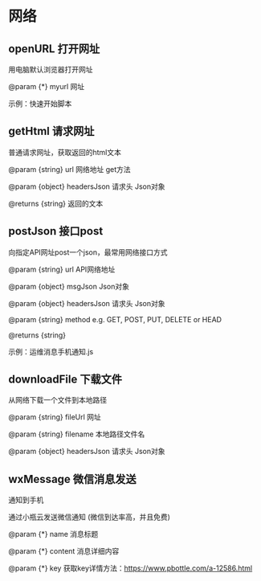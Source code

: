 # 网络

## openURL 打开网址

用电脑默认浏览器打开网址

@param {*} myurl 网址

示例：快速开始脚本

## getHtml 请求网址

  普通请求网址，获取返回的html文本

  @param {string} url 网络地址 get方法

  @param {object} headersJson  请求头 Json对象 

  @returns {string} 返回的文本


## postJson 接口post

  向指定API网址post一个json，最常用网络接口方式
  
  @param {string} url API网络地址 
  
  @param {object} msgJson Json对象 
  
  @param {object} headersJson 请求头 Json对象 

  @param {string} method e.g. GET, POST, PUT, DELETE or HEAD

  @returns {string}


示例：运维消息手机通知.js


## downloadFile 下载文件

  从网络下载一个文件到本地路径

  @param {string} fileUrl 网址

  @param {string} filename 本地路径文件名
  
  @param {object} headersJson  请求头 Json对象 


## wxMessage 微信消息发送

通知到手机

通过小瓶云发送微信通知 (微信到达率高，并且免费)

@param {*} name 消息标题

@param {*} content 消息详细内容

@param {*} key 获取key详情方法：https://www.pbottle.com/a-12586.html